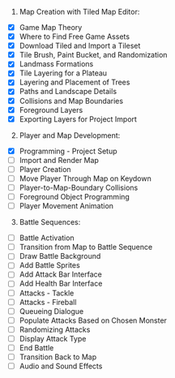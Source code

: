 1. Map Creation with Tiled Map Editor:
- [x] Game Map Theory
- [x] Where to Find Free Game Assets
- [x] Download Tiled and Import a Tileset
- [x] Tile Brush, Paint Bucket, and Randomization
- [x] Landmass Formations
- [x] Tile Layering for a Plateau
- [x] Layering and Placement of Trees
- [x] Paths and Landscape Details
- [x] Collisions and Map Boundaries
- [x] Foreground Layers
- [x] Exporting Layers for Project Import

2. Player and Map Development:
- [x] Programming - Project Setup
- [ ] Import and Render Map
- [ ] Player Creation
- [ ] Move Player Through Map on Keydown
- [ ] Player-to-Map-Boundary Collisions
- [ ] Foreground Object Programming
- [ ] Player Movement Animation

3. Battle Sequences:
- [ ] Battle Activation
- [ ] Transition from Map to Battle Sequence
- [ ] Draw Battle Background
- [ ] Add Battle Sprites
- [ ] Add Attack Bar Interface
- [ ] Add Health Bar Interface
- [ ] Attacks - Tackle
- [ ] Attacks - Fireball
- [ ] Queueing Dialogue
- [ ] Populate Attacks Based on Chosen Monster
- [ ] Randomizing Attacks
- [ ] Display Attack Type
- [ ] End Battle
- [ ] Transition Back to Map
- [ ] Audio and Sound Effects
